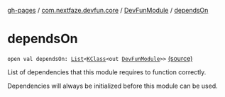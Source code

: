 [gh-pages](../../index.md) / [com.nextfaze.devfun.core](../index.md) / [DevFunModule](index.md) / [dependsOn](.)

# dependsOn

`open val dependsOn: `[`List`](https://kotlinlang.org/api/latest/jvm/stdlib/kotlin.collections/-list/index.html)`<`[`KClass`](https://kotlinlang.org/api/latest/jvm/stdlib/kotlin.reflect/-k-class/index.html)`<out `[`DevFunModule`](index.md)`>>` [(source)](https://github.com/NextFaze/dev-fun/tree/master/devfun/src/main/java/com/nextfaze/devfun/core/Module.kt#L25)

List of dependencies that this module requires to function correctly.

Dependencies will always be initialized before this module can be used.

